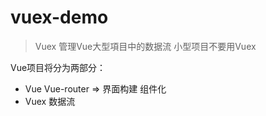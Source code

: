 # vuex-demo

>  Vuex 管理Vue大型項目中的数据流 小型项目不要用Vuex    

Vue项目将分为两部分： 
- Vue Vue-router => 界面构建   组件化
- Vuex 数据流
